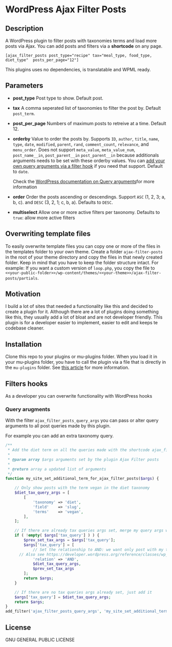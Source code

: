# WordPress Ajax Filter Posts

## Description

A WordPress plugin to filter posts with taxonomies terms and load more posts via Ajax.
You can add posts and filters via a **shortcode** on any page.

```
[ajax_filter_posts post_type="recipe" tax="meal_type, food_type, diet_type"  posts_per_page="12"]
```

This plugins uses no dependencies, is translatable and WPML ready.

## Parameters

- **post_type**
  Post type to show. Default post.

- **tax**
  A comma seperated list of taxonomies to filter the post by. Default `post_term`.

- **post_per_page**
  Numbers of maximum posts to retreive at a time. Default 12.

- **orderby**
  Value to order the posts by. Supports `ID`, `author`, `title`, `name`, `type`, `date`, `modified`, `parent`, `rand`, `comment_count`, `relevance`, and `menu_order`. Does not support `meta_value`, `meta_value_num`, `post_name__in`, `post_parent__in` `post_parent__in` because additionals arguments needs to be set with these orderby values. You can [add your own query arguments via a filter hook](#query-arugments) if you need that support. Default to `date`.

  Check the [WordPress documentation on Query arguments](https://developer.wordpress.org/reference/classes/wp_query/#order-orderby-parameters)for more information

- **order**
  Order the posts ascending or descendings. Support `ASC` (1, 2, 3; a, b, c). and `DESC` (3, 2, 1; c, b, a). Defaults to `DESC`.

- **multiselect**
  Allow one or more active filters per taxonomy. Defaults to `true`: allow more active filters

## Overwriting template files

To easily overwrite template files you can copy one or more of the files in the templates folder to your own theme. Create a folder `ajax-filter-posts` in the root of your theme directory and copy the files in that newly created folder. Keep in mind that you have to keep the folder structure intact. For example: If you want a custom version of `loop.php`, you copy the file to `<<your-public-folder>>/wp-content/themes/<<your-theme>>/ajax-filter-posts/partials`.

## Motivation

I build a lot of sites that needed a functionality like this and decided to create a plugin for it. Although there are a lot of plugins doing something like this, they usually add a lot of bloat and are not developer friendly. This plugin is for a developer easier to implement, easier to edit and keeps te codebase cleaner.

## Installation

Clone this repo to your plugins or mu-plugins folder. When you load it in your mu-plugins folder, you have to call the plugin via a file that is directly in the `mu-plugins` folder. See [this article](https://www.sitepoint.com/wordpress-mu-plugins/) for more information.

## Filters hooks
As a developer you can overwrite functionality with WordPress hooks

### Query arugments
With the filter `ajax_filter_posts_query_args` you can pass or alter query arguments to all post queries made by this plugin.

For example you can add an extra taxonomy query.

```php
/**
 * Add the diet term on all the queries made with the shortcode ajax_filter_posts
 *
 * @param array $args arguments set by the plugin Ajax Filter posts
 *
 * @return array a updated list of arguments
 */
function my_site_set_additional_term_for_ajax_filter_posts($args) {

	// Only show posts with the term vegan in the diet taxonomy
	$diet_tax_query_args = [
		[
			'taxonomy' => 'diet',
			'field'    => 'slug',
			'terms'    => 'vegan',
		],
	];

	// If there are already tax queries args set, merge my query args with the set args
	if ( !empty( $args['tax_query'] ) ) {
		$prev_set_tax_args = $args['tax_query'];
		$args['tax_query'] = [
			// Set the relationship to AND: we want only post with my term and the set terms by the user
      // Also see https://developer.wordpress.org/reference/classes/wp_query/#taxonomy-parameters
			'relation' => 'AND',
			$diet_tax_query_args,
			$prev_set_tax_args
		];
		return $args;
	}

	// If there are no tax queries args already set, just add it
	$args['tax_query'] = $diet_tax_query_args;
	return $args;
}
add_filter('ajax_filter_posts_query_args', 'my_site_set_additional_term_for_ajax_filter_posts');
```

## License

GNU GENERAL PUBLIC LICENSE
